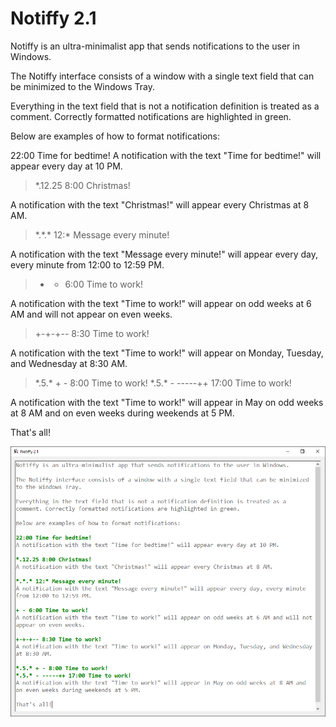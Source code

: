 # Notiffy 2.1

Notiffy is an ultra-minimalist app that sends notifications to the user in Windows.

The Notiffy interface consists of a window with a single text field that can be minimized to the Windows Tray.

Everything in the text field that is not a notification definition is treated as a comment. Correctly formatted notifications are highlighted in green.

Below are examples of how to format notifications:

22:00 Time for bedtime!
A notification with the text "Time for bedtime!" will appear every day at 10 PM.

> \*.12.25 8:00 Christmas!
> 
A notification with the text "Christmas!" will appear every Christmas at 8 AM.

> \*.\*.\* 12:\* Message every minute!
> 
A notification with the text "Message every minute!" will appear every day, every minute from 12:00 to 12:59 PM.

> + - 6:00 Time to work!
> 
A notification with the text "Time to work!" will appear on odd weeks at 6 AM and will not appear on even weeks.

> +-+-+-- 8:30 Time to work!
> 
A notification with the text "Time to work!" will appear on Monday, Tuesday, and Wednesday at 8:30 AM.

> \*.5.\* + - 8:00 Time to work!
> \*.5.\* - -----++ 17:00 Time to work!
> 
A notification with the text "Time to work!" will appear in May on odd weeks at 8 AM and on even weeks during weekends at 5 PM.

That's all!

![Screenshot](/Notiffy/Resources/Screenshot.png?raw=true "Screenshot")
